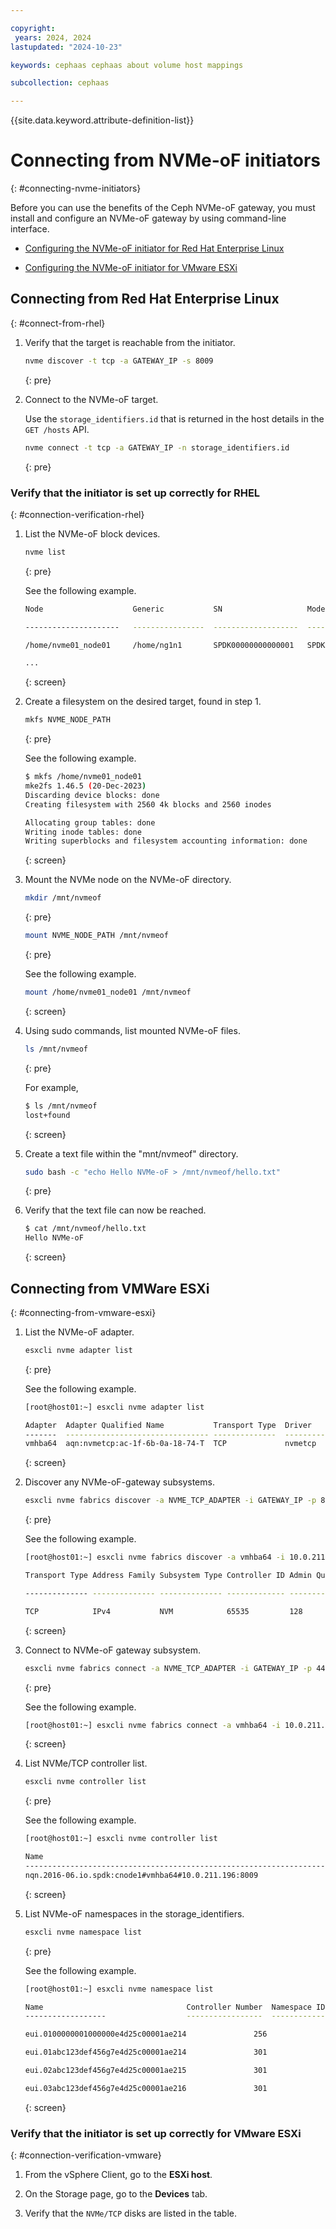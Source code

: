 ```yaml
---

copyright:
 years: 2024, 2024
lastupdated: "2024-10-23"

keywords: cephaas cephaas about volume host mappings

subcollection: cephaas

---
```

{{site.data.keyword.attribute-definition-list}}


# Connecting from NVMe-oF initiators
{: #connecting-nvme-initiators}

Before you can use the benefits of the Ceph NVMe-oF gateway, you must install and configure an NVMe-oF gateway by using command-line interface.

* [Configuring the NVMe-oF initiator for Red Hat Enterprise Linux](/docs/cephaas?topic=cephaas-about-volume-host-mappings#config-nvmeof-initiator-rhel)

* [Configuring the NVMe-oF initiator for VMware ESXi](/docs/cephaas?topic=cephaas-about-volume-host-mappings#config-nvmeof-initiator-vmware-esxi)


## Connecting from Red Hat Enterprise Linux
{: #connect-from-rhel}

1. Verify that the target is reachable from the initiator.

    ```sh
    nvme discover -t tcp -a GATEWAY_IP -s 8009
    ```
    {: pre}


1. Connect to the NVMe-oF target.

    Use the `storage_identifiers.id` that is returned in the host details in the `GET /hosts` API.

    ```sh
    nvme connect -t tcp -a GATEWAY_IP -n storage_identifiers.id
    ```
    {: pre}


### Verify that the initiator is set up correctly for RHEL
{: #connection-verification-rhel}

1. List the NVMe-oF block devices.

    ```sh
    nvme list
    ```
    {: pre}

    See the following example.

    ```sh
    Node                    Generic           SN                   Model                   Namespace Usage                      Format           FW Rev

    ---------------------   ----------------  -------------------  ----------------------- --------- -------------------------- ---------------- --------

    /home/nvme01_node01     /home/ng1n1       SPDK00000000000001   SPDK bdev Controller    1          10.74  GB /  10.74  GB      4 KiB +  0 B   23.01

    ...
    ```
    {: screen}

1. Create a filesystem on the desired target, found in step 1.

    ```sh
    mkfs NVME_NODE_PATH
    ```
    {: pre}

    See the following example.

    ```sh
    $ mkfs /home/nvme01_node01
    mke2fs 1.46.5 (20-Dec-2023)
    Discarding device blocks: done
    Creating filesystem with 2560 4k blocks and 2560 inodes

    Allocating group tables: done
    Writing inode tables: done
    Writing superblocks and filesystem accounting information: done
    ```
    {: screen}

1. Mount the NVMe node on the NVMe-oF directory.

    ```sh
    mkdir /mnt/nvmeof
    ```
    {: pre}

    ```sh
    mount NVME_NODE_PATH /mnt/nvmeof
    ```
    {: pre}

    See the following example.

    ```sh
    mount /home/nvme01_node01 /mnt/nvmeof
    ```
    {: screen}

1. Using sudo commands, list mounted NVMe-oF files.

    ```sh
    ls /mnt/nvmeof
    ```
    {: pre}

    For example,
    ```sh
    $ ls /mnt/nvmeof
    lost+found
    ```
    {: screen}


1. Create a text file within the "mnt/nvmeof" directory.

    ```sh
    sudo bash -c "echo Hello NVMe-oF > /mnt/nvmeof/hello.txt"
    ```
    {: pre}

1. Verify that the text file can now be reached.

    ```sh
    $ cat /mnt/nvmeof/hello.txt
    Hello NVMe-oF
    ```
    {: screen}



## Connecting from VMWare ESXi
{: #connecting-from-vmware-esxi}


1. List the NVMe-oF adapter.

    ```sh
    esxcli nvme adapter list
    ```
    {: pre}

    See the following example.

    ```sh
    [root@host01:~] esxcli nvme adapter list

    Adapter  Adapter Qualified Name           Transport Type  Driver     Associated Devices
    -------  -------------------------------- --------------  ---------  ------------------
    vmhba64  aqn:nvmetcp:ac-1f-6b-0a-18-74-T  TCP             nvmetcp    vmnic0
    ```
    {: screen}

2. Discover any NVMe-oF-gateway subsystems.

    ```sh
    esxcli nvme fabrics discover -a NVME_TCP_ADAPTER -i GATEWAY_IP -p 8009
    ```
    {: pre}

    See the following example.

    ```sh
    [root@host01:~] esxcli nvme fabrics discover -a vmhba64 -i 10.0.211.196 -p 8009

    Transport Type Address Family Subsystem Type Controller ID Admin Queue Max Size Transport Address Transport Service ID Subsystem NQN              Connected

    -------------- -------------- -------------- ------------- -------------------- ----------------- -------------------- -------------------------- ---------

    TCP            IPv4           NVM            65535         128                   10.0.211.196     8009                 nqn.2016-06.io.spdk:cnode1  false
    ```
    {: screen}

3. Connect to NVMe-oF gateway subsystem.

    ```sh
    esxcli nvme fabrics connect -a NVME_TCP_ADAPTER -i GATEWAY_IP -p 4420 -s SUBSYSTEM_NQN
    ```
    {: pre}

    See the following example.

    ```sh
    [root@host01:~] esxcli nvme fabrics connect -a vmhba64 -i 10.0.211.196 -p 4420 -s nqn.2016-06.io.spdk:cnode1
    ```
    {: screen}

4. List NVMe/TCP controller list.

    ```sh
    esxcli nvme controller list
    ```
    {: pre}

    See the following example.

    ```sh
    [root@host01:~] esxcli nvme controller list

    Name                                                                                        Controller Number  Adapter  Transport Type  Is Online
    ------------------------------------------------------------------------------------------  -----------------  -------  --------------  ---------
    nqn.2016-06.io.spdk:cnode1#vmhba64#10.0.211.196:8009                                                      301  vmhba64  TCP                  true
    ```
    {: screen}

5. List NVMe-oF namespaces in the storage_identifiers.

    ```sh
    esxcli nvme namespace list
    ```
    {: pre}

    See the following example.

    ```sh
    [root@host01:~] esxcli nvme namespace list

    Name                                Controller Number  Namespace ID  Block Size  Capacity in MB
    ------------------                  -----------------  ------------  ----------  --------------

    eui.0100000001000000e4d25c00001ae214               256             1         512          953869

    eui.01abc123def456g7e4d25c00001ae214               301             1         512             500

    eui.02abc123def456g7e4d25c00001ae215               301             2         512             500

    eui.03abc123def456g7e4d25c00001ae216               301             3         512             500
    ```
    {: screen}




### Verify that the initiator is set up correctly for VMware ESXi
{: #connection-verification-vmware}

1. From the vSphere Client, go to the **ESXi host**.

2. On the Storage page, go to the **Devices** tab.

3. Verify that the `NVMe/TCP` disks are listed in the table.

